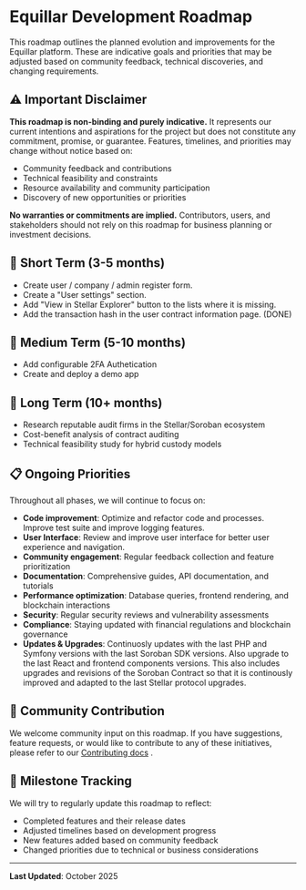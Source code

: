 # Equillar Development Roadmap

This roadmap outlines the planned evolution and improvements for the Equillar platform. These are indicative goals and priorities that may be adjusted based on community feedback, technical discoveries, and changing requirements.

## ⚠️ Important Disclaimer

**This roadmap is non-binding and purely indicative.** It represents our current intentions and aspirations for the project but does not constitute any commitment, promise, or guarantee. Features, timelines, and priorities may change without notice based on:

- Community feedback and contributions
- Technical feasibility and constraints
- Resource availability and community participation
- Discovery of new opportunities or priorities

**No warranties or commitments are implied.** Contributors, users, and stakeholders should not rely on this roadmap for business planning or investment decisions.

## 🎯 Short Term (3-5 months)

- Create user / company / admin register form.
- Create a "User settings" section.
- Add "View in Stellar Explorer" button to the lists where it is missing.
- Add the transaction hash in the user contract information page. (DONE)

## 🚀 Medium Term (5-10 months)

- Add configurable 2FA Authetication 
- Create and deploy a demo app

## 🌟 Long Term (10+ months)

- Research reputable audit firms in the Stellar/Soroban ecosystem
- Cost-benefit analysis of contract auditing
- Technical feasibility study for hybrid custody models


## 📋 Ongoing Priorities

Throughout all phases, we will continue to focus on:

- **Code improvement**: Optimize and refactor code and processes. Improve test suite and improve logging features.
- **User Interface**: Review and improve user interface for better user experience and navigation.
- **Community engagement**: Regular feedback collection and feature prioritization
- **Documentation**: Comprehensive guides, API documentation, and tutorials
- **Performance optimization**: Database queries, frontend rendering, and blockchain interactions
- **Security**: Regular security reviews and vulnerability assessments
- **Compliance**: Staying updated with financial regulations and blockchain governance
- **Updates & Upgrades**: Continuosly updates with the last PHP and Symfony versions with the last Soroban SDK versions. Also upgrade to the last React and frontend components versions. This also includes upgrades and revisions of the Soroban Contract so that it is continously improved and adapted to the last Stellar protocol upgrades.

## 🤝 Community Contribution

We welcome community input on this roadmap. If you have suggestions, feature requests, or would like to contribute to any of these initiatives, please refer to our [Contributing docs](./CONTRIBUTING.md) .

## 📅 Milestone Tracking

We will try to regularly update this roadmap to reflect:
- Completed features and their release dates
- Adjusted timelines based on development progress
- New features added based on community feedback
- Changed priorities due to technical or business considerations

---

**Last Updated**: October 2025  